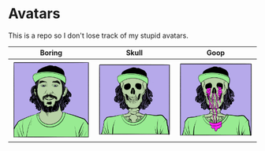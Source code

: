 # Avatars

This is a repo so I don't lose track of my stupid avatars.

| Boring | Skull  | Goop   |
| -------- | -------- | -------- |
| ![Boring Avatar](./avatars/avi-boring.png) | ![Skull Avatar](./avatars/avi-skull.png) | ![Goop Avatar](./avatars/avi-goop.png) |
